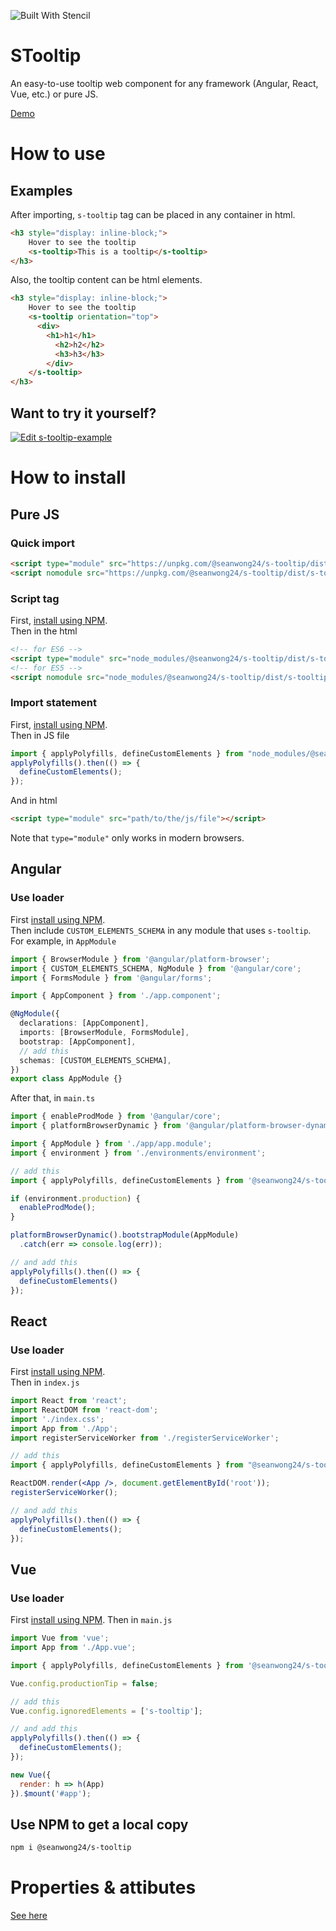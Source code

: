 ![Built With Stencil](https://img.shields.io/badge/-Built%20With%20Stencil-16161d.svg?logo=data%3Aimage%2Fsvg%2Bxml%3Bbase64%2CPD94bWwgdmVyc2lvbj0iMS4wIiBlbmNvZGluZz0idXRmLTgiPz4KPCEtLSBHZW5lcmF0b3I6IEFkb2JlIElsbHVzdHJhdG9yIDE5LjIuMSwgU1ZHIEV4cG9ydCBQbHVnLUluIC4gU1ZHIFZlcnNpb246IDYuMDAgQnVpbGQgMCkgIC0tPgo8c3ZnIHZlcnNpb249IjEuMSIgaWQ9IkxheWVyXzEiIHhtbG5zPSJodHRwOi8vd3d3LnczLm9yZy8yMDAwL3N2ZyIgeG1sbnM6eGxpbms9Imh0dHA6Ly93d3cudzMub3JnLzE5OTkveGxpbmsiIHg9IjBweCIgeT0iMHB4IgoJIHZpZXdCb3g9IjAgMCA1MTIgNTEyIiBzdHlsZT0iZW5hYmxlLWJhY2tncm91bmQ6bmV3IDAgMCA1MTIgNTEyOyIgeG1sOnNwYWNlPSJwcmVzZXJ2ZSI%2BCjxzdHlsZSB0eXBlPSJ0ZXh0L2NzcyI%2BCgkuc3Qwe2ZpbGw6I0ZGRkZGRjt9Cjwvc3R5bGU%2BCjxwYXRoIGNsYXNzPSJzdDAiIGQ9Ik00MjQuNywzNzMuOWMwLDM3LjYtNTUuMSw2OC42LTkyLjcsNjguNkgxODAuNGMtMzcuOSwwLTkyLjctMzAuNy05Mi43LTY4LjZ2LTMuNmgzMzYuOVYzNzMuOXoiLz4KPHBhdGggY2xhc3M9InN0MCIgZD0iTTQyNC43LDI5Mi4xSDE4MC40Yy0zNy42LDAtOTIuNy0zMS05Mi43LTY4LjZ2LTMuNkgzMzJjMzcuNiwwLDkyLjcsMzEsOTIuNyw2OC42VjI5Mi4xeiIvPgo8cGF0aCBjbGFzcz0ic3QwIiBkPSJNNDI0LjcsMTQxLjdIODcuN3YtMy42YzAtMzcuNiw1NC44LTY4LjYsOTIuNy02OC42SDMzMmMzNy45LDAsOTIuNywzMC43LDkyLjcsNjguNlYxNDEuN3oiLz4KPC9zdmc%2BCg%3D%3D&colorA=16161d&style=flat-square)

# STooltip
An easy-to-use tooltip web component for any framework (Angular, React, Vue, etc.) or pure JS.  

[Demo](https://seanwong24.github.io/s-tooltip/)

# How to use
## Examples
After importing, ```s-tooltip``` tag can be placed in any container in html.
```html
<h3 style="display: inline-block;">
    Hover to see the tooltip
    <s-tooltip>This is a tooltip</s-tooltip>
</h3>

```
Also, the tooltip content can be html elements.
```html
<h3 style="display: inline-block;">
    Hover to see the tooltip
    <s-tooltip orientation="top">
      <div>
        <h1>h1</h1>
          <h2>h2</h2>
          <h3>h3</h3>
        </div>
    </s-tooltip>
</h3>
```
## Want to try it yourself?
[![Edit s-tooltip-example](https://codesandbox.io/static/img/play-codesandbox.svg)](https://codesandbox.io/s/s-tooltip-example-66zqc?fontsize=14&hidenavigation=1&theme=dark)

# How to install
## Pure JS
### Quick import
```html
<script type="module" src="https://unpkg.com/@seanwong24/s-tooltip/dist/s-tooltip/s-tooltip.esm.js"></script>
<script nomodule src="https://unpkg.com/@seanwong24/s-tooltip/dist/s-tooltip/s-tooltip.js"></script>
```
### Script tag
First, [install using NPM](#use-npm-to-get-a-local-copy).  
Then in the html
```html
<!-- for ES6 -->
<script type="module" src="node_modules/@seanwong24/s-tooltip/dist/s-tooltip/s-tooltip.esm.js"></script>
<!-- for ES5 -->
<script nomodule src="node_modules/@seanwong24/s-tooltip/dist/s-tooltip/s-tooltip.js"></script>
```
### Import statement
First, [install using NPM](#use-npm-to-get-a-local-copy).  
Then in JS file
```js
import { applyPolyfills, defineCustomElements } from "node_modules/@seanwong24/s-tooltip/loader/index.js";
applyPolyfills().then(() => {
  defineCustomElements();
});
```
And in html
```html
<script type="module" src="path/to/the/js/file"></script>
```
Note that ```type="module"``` only works in modern browsers.
## Angular
### Use loader
First [install using NPM](#use-npm-to-get-a-local-copy).  
Then include ```CUSTOM_ELEMENTS_SCHEMA``` in any module that uses ```s-tooltip```. For example, in ```AppModule```
```ts
import { BrowserModule } from '@angular/platform-browser';
import { CUSTOM_ELEMENTS_SCHEMA, NgModule } from '@angular/core';
import { FormsModule } from '@angular/forms';

import { AppComponent } from './app.component';

@NgModule({
  declarations: [AppComponent],
  imports: [BrowserModule, FormsModule],
  bootstrap: [AppComponent],
  // add this
  schemas: [CUSTOM_ELEMENTS_SCHEMA],
})
export class AppModule {}
```
After that, in ```main.ts```
```ts
import { enableProdMode } from '@angular/core';
import { platformBrowserDynamic } from '@angular/platform-browser-dynamic';

import { AppModule } from './app/app.module';
import { environment } from './environments/environment';

// add this
import { applyPolyfills, defineCustomElements } from '@seanwong24/s-tooltip/loader';

if (environment.production) {
  enableProdMode();
}

platformBrowserDynamic().bootstrapModule(AppModule)
  .catch(err => console.log(err));

// and add this
applyPolyfills().then(() => {
  defineCustomElements()
});
```
## React
### Use loader
First [install using NPM](#use-npm-to-get-a-local-copy).  
Then in ```index.js```
```jsx
import React from 'react';
import ReactDOM from 'react-dom';
import './index.css';
import App from './App';
import registerServiceWorker from './registerServiceWorker';

// add this
import { applyPolyfills, defineCustomElements } from "@seanwong24/s-tooltip/loader";

ReactDOM.render(<App />, document.getElementById('root'));
registerServiceWorker();

// and add this
applyPolyfills().then(() => {
  defineCustomElements();
});
```
## Vue
### Use loader
First [install using NPM](#use-npm-to-get-a-local-copy).
Then in ```main.js```
```js
import Vue from 'vue';
import App from './App.vue';

import { applyPolyfills, defineCustomElements } from '@seanwong24/s-tooltip/loader';

Vue.config.productionTip = false;

// add this
Vue.config.ignoredElements = ['s-tooltip'];

// and add this
applyPolyfills().then(() => {
  defineCustomElements();
});

new Vue({
  render: h => h(App)
}).$mount('#app');
```
## Use NPM to get a local copy
```sh
npm i @seanwong24/s-tooltip
```

# Properties & attibutes
[See here](./src/components/s-tooltip/readme.md)